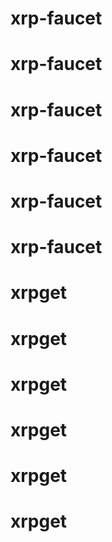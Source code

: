 # xrp-faucet
# xrp-faucet
# xrp-faucet
# xrp-faucet
# xrp-faucet
# xrp-faucet
# xrpget
# xrpget
# xrpget
# xrpget
# xrpget
# xrpget
